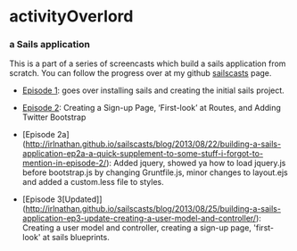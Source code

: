 # activityOverlord
### a Sails application
This is a part of a series of screencasts which build a sails application from scratch.  You can follow the progress over at my github [sailscasts](http://irlnathan.github.io/sailscasts/) page.

- [Episode 1](http://irlnathan.github.io/sailscasts/blog/2013/08/20/building-a-sails-application-ep1-installing-sails-and-create-initial-project/ "Episode 1"): goes over installing sails and creating the initial sails project. 

- [Episode 2](http://irlnathan.github.io/sailscasts/blog/2013/08/21/building-a-sails-application-ep2-creating-a-sign-up-page/ "Episode 2"): Creating a Sign-up Page, ‘First-look’ at Routes, and Adding Twitter Bootstrap
 
- [Episode 2a] (http://irlnathan.github.io/sailscasts/blog/2013/08/22/building-a-sails-application-ep2a-a-quick-supplement-to-some-stuff-i-forgot-to-mention-in-episode-2/): Added jquery, showed ya how to load jquery.js before bootstrap.js by changing Gruntfile.js, minor changes to layout.ejs and added a custom.less file to styles.

- [Episode 3[Updated]] (http://irlnathan.github.io/sailscasts/blog/2013/08/25/building-a-sails-application-ep3-update-creating-a-user-model-and-controller/): Creating a user model and controller, creating a sign-up page, 'first-look' at sails blueprints.
